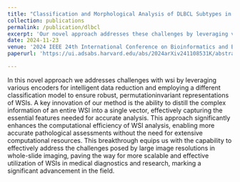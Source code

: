 ```yaml
---
title: "Classification and Morphological Analysis of DLBCL Subtypes in H\&E-Stained Slides"
collection: publications
permalink: /publication/dlbcl
excerpt: 'Our novel approach addresses these challenges by leveraging various encoders for intelligent data reduction and employing a different classification model to ensure robust, permutationinvariant representations of WSIs.'
date: 2024-11-23
venue: '2024 IEEE 24th International Conference on Bioinformatics and Bioengineering (BIBE), Kragujevac, Serbia'
paperurl: 'https://ui.adsabs.harvard.edu/abs/2024arXiv241108531K/abstract'

---
```


In this novel approach we addresses challenges with wsi by leveraging various encoders for intelligent data reduction and employing a different classification model to ensure robust, permutationinvariant representations of WSIs. A key innovation of our method is the ability to distill the complex information of an entire WSI into a single vector, effectively capturing the essential features needed for accurate analysis. This approach significantly enhances the computational efficiency of WSI analysis, enabling more accurate pathological assessments without the need for extensive computational resources. This breakthrough equips us with the capability to effectively address the challenges posed by large image resolutions in whole-slide imaging, paving the way for more scalable and effective utilization of WSIs in medical diagnostics and research, marking a significant advancement in the field.



